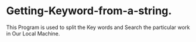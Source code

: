# Getting-Keyword-from-a-string.
This Program is used to split the Key words and Search the particular work in Our Local Machine.

